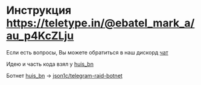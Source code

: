 # Инструкция https://teletype.in/@ebatel_mark_a/au_p4KcZLju


Если есть вопросы, Вы можете обратиться в наш дискорд [чат](https://discord.gg/9cXVhs5v)

Идею и часть кода взял у [huis_bn](https://t.me/huis_corp)

Ботнет [huis_bn](https://t.me/huis_corp) -> [json1c/telegram-raid-botnet](https://github.com/json1c/telegram-raid-botnet)
